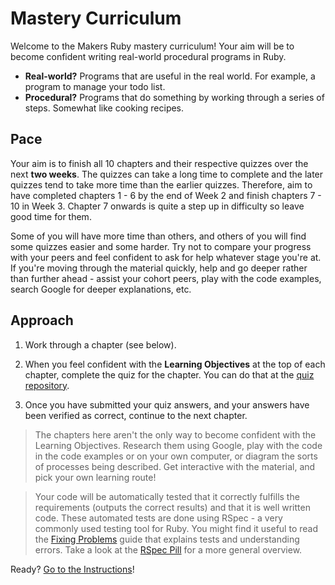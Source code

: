 # Mastery Curriculum

Welcome to the Makers Ruby mastery curriculum! Your aim will be to become confident writing real-world procedural programs in Ruby.

* **Real-world?** Programs that are useful in the real world. For example, a program to manage your todo list.
* **Procedural?** Programs that do something by working through a series of steps. Somewhat like cooking recipes.

## Pace
Your aim is to finish all 10 chapters and their respective quizzes over the next **two weeks**. The quizzes can take a long time to complete and the later quizzes tend to take more time than the earlier quizzes. Therefore, aim to have completed chapters 1 - 6 by the end of Week 2 and finish chapters 7 - 10 in Week 3. Chapter 7 onwards is quite a step up in difficulty so leave good time for them.

Some of you will have more time than others, and others of you will find some quizzes easier and some harder. Try not to compare your progress with your peers and feel confident to ask for help whatever stage you're at. If you're moving through the material quickly, help and go deeper rather than further ahead - assist your cohort peers, play with the code examples, search Google for deeper explanations, etc.

## Approach

1. Work through a chapter \(see below\).

2. When you feel confident with the **Learning Objectives** at the top of each chapter, complete the quiz for the chapter.  You can do that at the [quiz repository](https://github.com/makersacademy/mastery-quizzes).

3. Once you have submitted your quiz answers, and your answers have been verified as correct, continue to the next chapter.

> The chapters here aren't the only way to become confident with the Learning Objectives. Research them using Google, play with the code in the code examples or on your own computer, or diagram the sorts of processes being described. Get interactive with the material, and pick your own learning route!

> Your code will be automatically tested that it correctly fulfills the requirements (outputs the correct results) and that it is well written code. These automated tests are done using RSpec - a very commonly used testing tool for Ruby. You might find it useful to read the [Fixing Problems](https://github.com/makersacademy/mastery-quizzes/blob/master/fixing_problems.md) guide that explains tests and understanding errors. Take a look at the [RSpec Pill](https://makersacademy.teachable.com/courses/makers-academy-mastery-precourse/lectures/3989149) for a more general overview.

Ready? [Go to the Instructions](./INSTRUCTIONS.md)!
